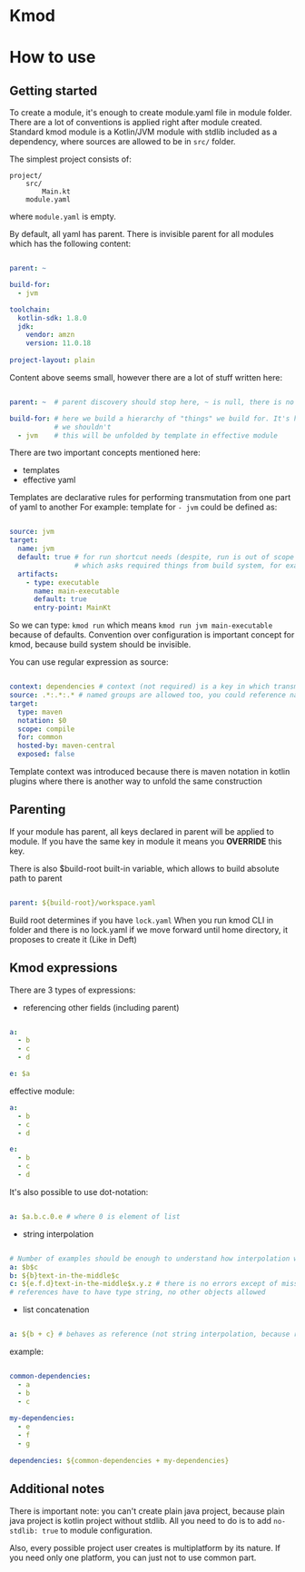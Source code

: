 # Kmod

# How to use

## Getting started

To create a module, it's enough to create module.yaml file in module folder.
There are a lot of conventions is applied right after module created.
Standard kmod module is a Kotlin/JVM module with stdlib included as a dependency, where sources are allowed to be in 
`src/` folder.

The simplest project consists of:

```
project/
    src/
        Main.kt
    module.yaml
```

where `module.yaml` is empty.

By default, all yaml has parent. There is invisible parent for all modules which has the following content:

```yaml

parent: ~

build-for:
  - jvm

toolchain:
  kotlin-sdk: 1.8.0
  jdk:
    vendor: amzn
    version: 11.0.18
    
project-layout: plain

```

Content above seems small, however there are a lot of stuff written here:

```yaml

parent: ~  # parent discovery should stop here, ~ is null, there is no parent for this file

build-for: # here we build a hierarchy of "things" we build for. It's hard to give a name for this entity, but maybe 
           # we shouldn't
  - jvm    # this will be unfolded by template in effective module 

```

There are two important concepts mentioned here:
- templates
- effective yaml

Templates are declarative rules for performing transmutation from one part of yaml to another
For example: template for `- jvm` could be defined as:

```yaml

source: jvm
target:
  name: jvm
  default: true # for run shortcut needs (despite, run is out of scope for build system, there is shortcut for it, 
                # which asks required things from build system, for example, where classes are located)
  artifacts:
    - type: executable
      name: main-executable
      default: true
      entry-point: MainKt
```

So we can type: `kmod run` which means `kmod run jvm main-executable` because of defaults.
Convention over configuration is important concept for kmod, because build system should be invisible.

You can use regular expression as source:
```yaml

context: dependencies # context (not required) is a key in which transmutation allowed (any level of nesting)
source: .*:.*:.* # named groups are allowed too, you could reference named groups as $named-group
target:
  type: maven
  notation: $0
  scope: compile
  for: common
  hosted-by: maven-central
  exposed: false

```

Template context was introduced because there is maven notation in kotlin plugins where there is another way to unfold
the same construction

## Parenting

If your module has parent, all keys declared in parent will be applied to module. If you have the same key in module
it means you **OVERRIDE** this key.

There is also $build-root built-in variable, which allows to build absolute path to parent

```yaml

parent: ${build-root}/workspace.yaml

```

Build root determines if you have `lock.yaml`
When you run kmod CLI in folder and there is no lock.yaml if we move forward until home directory, it proposes to create
it (Like in Deft)

## Kmod expressions

There are 3 types of expressions:

- referencing other fields (including parent)

```yaml

a:
  - b
  - c
  - d

e: $a

```

effective module:

```yaml
a:
  - b
  - c
  - d

e:
  - b
  - c
  - d
```

It's also possible to use dot-notation:

```yaml

a: $a.b.c.0.e # where 0 is element of list

```

- string interpolation

```yaml

# Number of examples should be enough to understand how interpolation works
a: $b$c
b: ${b}text-in-the-middle$c
c: ${e.f.d}text-in-the-middle$x.y.z # there is no errors except of missing references or impossible yaml key
# references have to have type string, no other objects allowed

```

- list concatenation

```yaml

a: ${b + c} # behaves as reference (not string interpolation, because result is not a string)
```

example:

```yaml

common-dependencies:
  - a
  - b
  - c
    
my-dependencies:
  - e
  - f
  - g
  
dependencies: ${common-dependencies + my-dependencies}

```


## Additional notes

There is important note: you can't create plain java project, because plain java project is kotlin project without stdlib.
All you need to do is to add `no-stdlib: true` to module configuration.

Also, every possible project user creates is multiplatform by its nature.
If you need only one platform, you can just not to use common part.